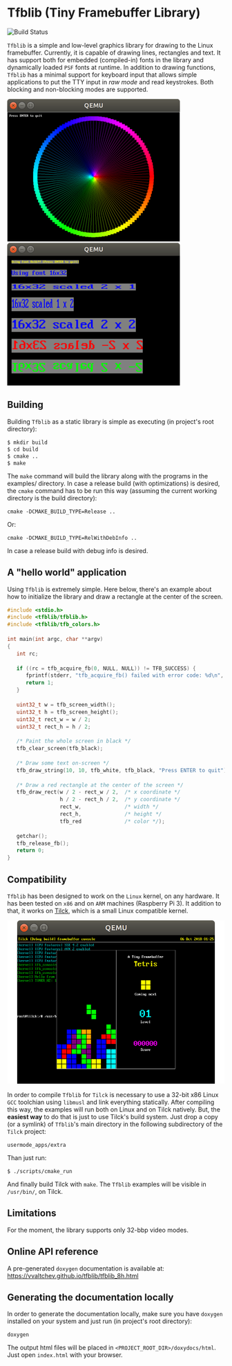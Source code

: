 # Tfblib (Tiny Framebuffer Library)

![Build Status](https://travis-ci.org/vvaltchev/tfblib.svg?branch=master)

`Tfblib` is a simple and low-level graphics library for drawing to the Linux
framebuffer. Currently, it is capable of drawing lines, rectangles and text.
It has support both for embedded (compiled-in) fonts in the library and
dynamically loaded `PSF` fonts at runtime. In addition to drawing functions,
`Tfblib` has a minimal support for keyboard input that allows simple
applications to put the TTY input in *raw mode* and read keystrokes. Both
blocking and non-blocking modes are supported.

![Drawing example](other/drawing.png)
![Drawing text example](other/text.png)

Building
---------

Building `Tfblib` as a static library is simple as executing (in project's root
directory):

```
$ mkdir build
$ cd build
$ cmake ..
$ make
```
The `make` command will build the library along with the programs in the
examples/ directory. In case a release build (with optimizations) is desired,
the `cmake` command has to be run this way (assuming the current working
directory is the build directory):

    cmake -DCMAKE_BUILD_TYPE=Release ..

Or:

    cmake -DCMAKE_BUILD_TYPE=RelWithDebInfo ..

In case a release build with debug info is desired.

A "hello world" application
-----------------------------

Using `Tfblib` is extremely simple. Here below, there's an example about how
to initialize the library and draw a rectangle at the center of the screen.

```C
#include <stdio.h>
#include <tfblib/tfblib.h>
#include <tfblib/tfb_colors.h>

int main(int argc, char **argv)
{
   int rc;

   if ((rc = tfb_acquire_fb(0, NULL, NULL)) != TFB_SUCCESS) {
      fprintf(stderr, "tfb_acquire_fb() failed with error code: %d\n", rc);
      return 1;
   }

   uint32_t w = tfb_screen_width();
   uint32_t h = tfb_screen_height();
   uint32_t rect_w = w / 2;
   uint32_t rect_h = h / 2;

   /* Paint the whole screen in black */
   tfb_clear_screen(tfb_black);

   /* Draw some text on-screen */
   tfb_draw_string(10, 10, tfb_white, tfb_black, "Press ENTER to quit");

   /* Draw a red rectangle at the center of the screen */
   tfb_draw_rect(w / 2 - rect_w / 2,  /* x coordinate */
                 h / 2 - rect_h / 2,  /* y coordinate */
                 rect_w,              /* width */
                 rect_h,              /* height */
                 tfb_red              /* color */);

   getchar();
   tfb_release_fb();
   return 0;
}
```

Compatibility
--------------

`Tfblib` has been designed to work on the `Linux` kernel, on any hardware. It has
been tested on `x86` and on `ARM` machines (Raspberry Pi 3). It addition to that,
it works on [Tilck](https://github.com/vvaltchev/tilck), which is a small Linux
compatible kernel.

![Tetris on Tilck](other/tetris.png)

In order to compile `Tfblib` for `Tilck` is necessary to use a 32-bit x86
Linux `GCC` toolchian using `libmusl` and link everything statically. After
compiling this way, the examples will run both on Linux and on Tilck natively.
But, the **easiest way** to do that is just to use Tilck's build system.
Just drop a copy (or a symlink) of `Tfblib`'s main directory in the following
subdirectory of the `Tilck` project:

```
usermode_apps/extra
```

Than just run:

```
$ ./scripts/cmake_run
```

And finally build Tilck with `make`. The `Tfblib` examples will be visible in
`/usr/bin/`, on Tilck.

Limitations
-------------

For the moment, the library supports only 32-bbp video modes.

Online API reference
----------------------

A pre-generated `doxygen` documentation is available at:
https://vvaltchev.github.io/tfblib/tfblib_8h.html


Generating the documentation locally
--------------------------------------

In order to generate the documentation locally, make sure you have `doxygen`
installed on your system and just run (in project's root directory):

    doxygen

The output html files will be placed in `<PROJECT_ROOT_DIR>/doxydocs/html`.
Just open `index.html` with your browser.

